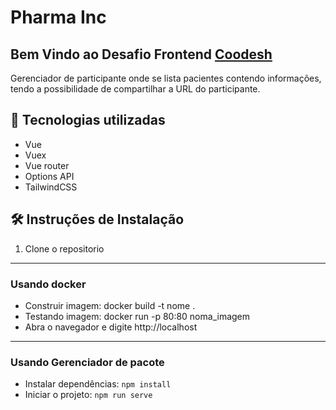 # Pharma Inc

## Bem Vindo ao Desafio Frontend <a href="https://coodesh.com/">Coodesh</a>

Gerenciador de participante onde se lista pacientes contendo informações, tendo a possibilidade de compartilhar a URL do participante.

## 🧠 Tecnologias utilizadas

- Vue
- Vuex
- Vue router
- Options API
- TailwindCSS


## 🛠 Instruções de Instalação

1. Clone o repositorio

----
### Usando docker

- Construir imagem: docker build -t nome .
- Testando imagem: docker run -p 80:80 noma_imagem
- Abra o navegador e digite http://localhost
----
### Usando Gerenciador de pacote

- Instalar dependências: `npm install`
- Iniciar o projeto: `npm run serve`